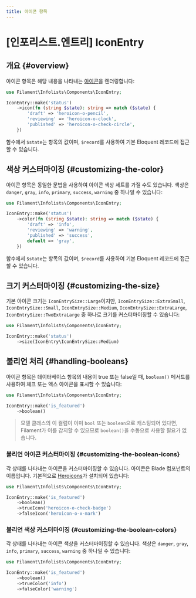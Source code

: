 ```yaml
---
title: 아이콘 항목
---
```

# [인포리스트.엔트리] IconEntry

## 개요 {#overview}

아이콘 항목은 해당 내용을 나타내는 [아이콘](https://blade-ui-kit.com/blade-icons?set=1#search)을 렌더링합니다:

```php
use Filament\Infolists\Components\IconEntry;

IconEntry::make('status')
    ->icon(fn (string $state): string => match ($state) {
        'draft' => 'heroicon-o-pencil',
        'reviewing' => 'heroicon-o-clock',
        'published' => 'heroicon-o-check-circle',
    })
```

함수에서 `$state`는 항목의 값이며, `$record`를 사용하여 기본 Eloquent 레코드에 접근할 수 있습니다.

<AutoScreenshot name="infolists/entries/icon/simple" alt="아이콘 항목" version="3.x" />

## 색상 커스터마이징 {#customizing-the-color}

아이콘 항목은 동일한 문법을 사용하여 아이콘 색상 세트를 가질 수도 있습니다. 색상은 `danger`, `gray`, `info`, `primary`, `success`, `warning` 중 하나일 수 있습니다:

```php
use Filament\Infolists\Components\IconEntry;

IconEntry::make('status')
    ->color(fn (string $state): string => match ($state) {
        'draft' => 'info',
        'reviewing' => 'warning',
        'published' => 'success',
        default => 'gray',
    })
```

함수에서 `$state`는 항목의 값이며, `$record`를 사용하여 기본 Eloquent 레코드에 접근할 수 있습니다.

<AutoScreenshot name="infolists/entries/icon/color" alt="색상이 적용된 아이콘 항목" version="3.x" />

## 크기 커스터마이징 {#customizing-the-size}

기본 아이콘 크기는 `IconEntrySize::Large`이지만, `IconEntrySize::ExtraSmall`, `IconEntrySize::Small`, `IconEntrySize::Medium`, `IconEntrySize::ExtraLarge`, `IconEntrySize::TwoExtraLarge` 중 하나로 크기를 커스터마이징할 수 있습니다:

```php
use Filament\Infolists\Components\IconEntry;

IconEntry::make('status')
    ->size(IconEntry\IconEntrySize::Medium)
```

<AutoScreenshot name="infolists/entries/icon/medium" alt="중간 크기의 아이콘 항목" version="3.x" />

## 불리언 처리 {#handling-booleans}

아이콘 항목은 데이터베이스 항목의 내용이 true 또는 false일 때, `boolean()` 메서드를 사용하여 체크 또는 엑스 아이콘을 표시할 수 있습니다:

```php
use Filament\Infolists\Components\IconEntry;

IconEntry::make('is_featured')
    ->boolean()
```

> 모델 클래스의 이 컬럼이 이미 `bool` 또는 `boolean`으로 캐스팅되어 있다면, Filament가 이를 감지할 수 있으므로 `boolean()`을 수동으로 사용할 필요가 없습니다.

<AutoScreenshot name="infolists/entries/icon/boolean" alt="불리언을 표시하는 아이콘 항목" version="3.x" />

### 불리언 아이콘 커스터마이징 {#customizing-the-boolean-icons}

각 상태를 나타내는 아이콘을 커스터마이징할 수 있습니다. 아이콘은 Blade 컴포넌트의 이름입니다. 기본적으로 [Heroicons](https://heroicons.com)가 설치되어 있습니다:

```php
use Filament\Infolists\Components\IconEntry;

IconEntry::make('is_featured')
    ->boolean()
    ->trueIcon('heroicon-o-check-badge')
    ->falseIcon('heroicon-o-x-mark')
```

<AutoScreenshot name="infolists/entries/icon/boolean-icon" alt="커스텀 아이콘으로 불리언을 표시하는 아이콘 항목" version="3.x" />

### 불리언 색상 커스터마이징 {#customizing-the-boolean-colors}

각 상태를 나타내는 아이콘 색상을 커스터마이징할 수 있습니다. 색상은 `danger`, `gray`, `info`, `primary`, `success`, `warning` 중 하나일 수 있습니다:

```php
use Filament\Infolists\Components\IconEntry;

IconEntry::make('is_featured')
    ->boolean()
    ->trueColor('info')
    ->falseColor('warning')
```

<AutoScreenshot name="infolists/entries/icon/boolean-color" alt="커스텀 색상으로 불리언을 표시하는 아이콘 항목" version="3.x" />